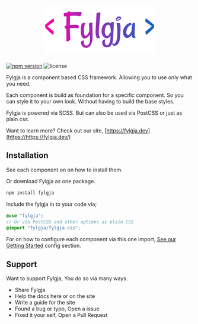 <h1 align="center">
  <a href="https://https://fylgja.dev/">
    <img src="assets/logo.svg" alt="Fylgja" width="300" height="130">
  </a>
</h1>

[![npm version](https://img.shields.io/npm/v/fylgja)](https://www.npmjs.com/package/fylgja)
![license](https://img.shields.io/github/license/fylgja/fylgja)

Fylgja is a component based CSS framework.
Allowing you to use only what you need.

Each component is build as foundation for a specific component.
So you can style it to your own look.
Without having to build the base styles.

Fylgja is powered via SCSS.
But can also be used via PostCSS or just as plain css.

Want to learn more?
Check out our site, [https://fylgja.dev](https://https://fylgja.dev/)

## Installation

See each component on on how to install them.

Or download Fylgja as one package.

```bash
npm install fylgja
```

Include the fylgja in to your code via;

```scss
@use "fylgja";
// Or via PostCSS and other options as plain CSS
@import "fylgja/fylgja.css";
```

For on how to configure each component via this one import,
[See our Getting Started](https://https://fylgja.dev/getting-started/) config section.

## Support

Want to support Fylgja,
You do so via many ways.

- Share Fylgja
- Help the docs here or on the site
- Write a guide for the site
- Found a bug or typo, Open a issue
- Fixed it your self, Open a Pull Request
